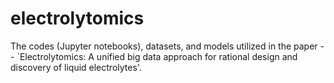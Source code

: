 # electrolytomics

The codes (Jupyter notebooks), datasets, and models utilized in the paper -- `Electrolytomics: A unified big data approach for rational design and discovery of liquid electrolytes'.
